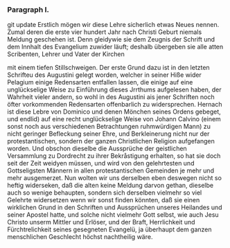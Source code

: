 
### Paragraph I. ###
git update 
Erstlich mögen wir diese Lehre sicherlich etwas Neues
nennen. Zumal deren die erste vier hundert
Jahr nach Christi Geburt niemals Meldung geschehen
ist. Denn gleidywie sie dem Zeugnis der Schrift und
dem Innhalt des Evangelium zuwider läuft; deshalb übergeben
sie alle atten Scribenten, Lehrer und Vater der Kirchen
<!-- Seite 167 --><!-- content-0129.xml -->
mit einem tiefen Stillschweigen. Der erste Grund
dazu ist in den letzten Schrifteu des Augustini gelegt
worden, welcher in seiner Hiße wider Pelagium einige
Redensarten entfallen lassen, die einige auf eine unglückselige
Weise zu Einführung dieses Jrrthums aufgelesen
haben, der Wahrheit vieler andern, so wohl in
des Augustini ais jener Schriften noch öfter vorkommenden
Redensarten offenbarlich zu widersprechen.
Hernach ist diese Lebre von Dominico und denen Mönchen
seines Ordens gebeget, und endlid) auf eine recht
unglückselige Weise von Johann Calvino (einem sonst
noch aus verschiedenen Betrachtungen ruhmwürdigen
Mann) zu nicht geringer Befleckung seiner Ehre, und
Berkleinerung nicht nur der protestantischen, sondern
der ganzen Christlichen Religion aufgefangen worden.
Und obschon dieselbe die Aussprüche der geistlichen Versammlung
zu Dordrecht zu ihrer Bekråstigung erhalten,
so hat sie doch seit der Zeit weidyen müssen, und wird
von den gelehrtesten und Gottseligsten Männern in allen
protestantischen Gemeinden je mehr und mehr ausgemerzet.
Nun wolten wir uns derselben eben deswegen
nicht so heftig widerseken, daß die alten keine Meldung
darvon gethan, dieselbe auch so wenige behaupten, sondern
sich derselben vielmehr so viel Gelehrte widersetzen
wenn wir sonst finden könnten, daß sie einen wirklichen
Grund in den Schriften und Aussprüchen unseres Heilandes
und seiner Apostel hatte, und solche nicht vielmehr
Gott selbst, wie auch Jesu Christo unserm
Mittler und Erlöser, und der Braft, Herrlichkeit
und Fürchtrelichkeit seines gesegneten Evangelü,
ja überhaupt dem ganzen menschlichen Geschlecht
höchst nachtheilig wäre.
